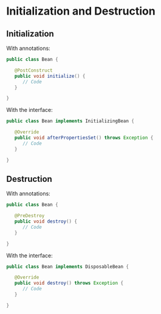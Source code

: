 # Initialization and Destruction

## Initialization

With annotations:

```java
public class Bean {

   @PostConstruct
   public void initialize() {
      // Code
   }

}
```

With the interface:

```java
public class Bean implements InitializingBean {

   @Override
   public void afterPropertiesSet() throws Exception {
      // Code
   }

}
```

## Destruction

With annotations:

```java
public class Bean {

   @PreDestroy
   public void destroy() {
      // Code
   }

}
```

With the interface:

```java
public class Bean implements DisposableBean {

   @Override
   public void destroy() throws Exception {
      // Code
   }

}
```

